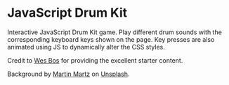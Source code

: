 # JavaScript Drum Kit

Interactive JavaScript Drum Kit game. Play different drum sounds with the corresponding keyboard keys shown on the page. Key presses are also animated using JS to dynamically alter the CSS styles.

Credit to [Wes Bos](https://github.com/wesbos/JavaScript30) for providing the excellent starter content.

Background by <a href="https://unsplash.com/pt-br/@martz90?utm_source=unsplash&utm_medium=referral&utm_content=creditCopyText">Martin Martz</a> on <a href="https://unsplash.com/photos/a-blurry-image-of-a-red-and-blue-forest-5OdR2WuZv8g?utm_source=unsplash&utm_medium=referral&utm_content=creditCopyText">Unsplash</a>.
  
